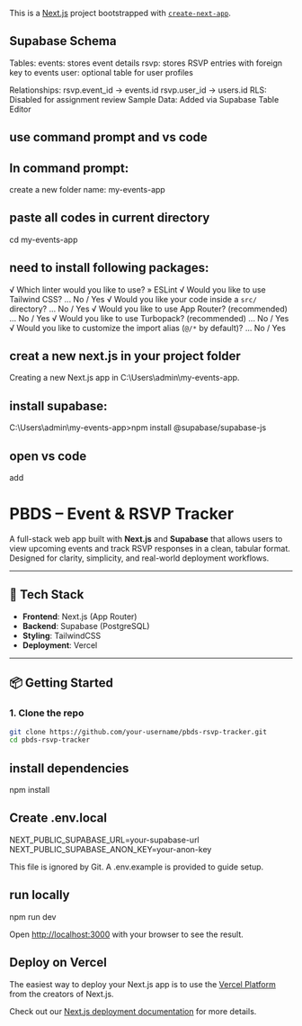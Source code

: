 This is a [Next.js](https://nextjs.org) project bootstrapped with [`create-next-app`](https://nextjs.org/docs/app/api-reference/cli/create-next-app).

## Supabase Schema
Tables:
events: stores event details
rsvp: stores RSVP entries with foreign key to events
user: optional table for user profiles

Relationships:
rsvp.event_id → events.id
rsvp.user_id → users.id
RLS: Disabled for assignment review
Sample Data: Added via Supabase Table Editor

## use command prompt and  vs code 
## In command prompt:
create a new folder name: my-events-app

## paste all codes in current directory
cd my-events-app

## need to install following packages:

√ Which linter would you like to use? » ESLint
√ Would you like to use Tailwind CSS? ... No / Yes
√ Would you like your code inside a `src/` directory? ... No / Yes
√ Would you like to use App Router? (recommended) ... No / Yes
√ Would you like to use Turbopack? (recommended) ... No / Yes
√ Would you like to customize the import alias (`@/*` by default)? ... No / Yes

## creat a new next.js in your project folder
Creating a new Next.js app in C:\Users\admin\my-events-app.

## install supabase:
C:\Users\admin\my-events-app>npm install @supabase/supabase-js

## open vs code 
add 
# PBDS – Event & RSVP Tracker

A full-stack web app built with **Next.js** and **Supabase** that allows users to view upcoming events and track RSVP responses in a clean, tabular format. Designed for clarity, simplicity, and real-world deployment workflows.

---

## 🚀 Tech Stack

- **Frontend**: Next.js (App Router)
- **Backend**: Supabase (PostgreSQL)
- **Styling**: TailwindCSS
- **Deployment**: Vercel

---

## 📦 Getting Started

### 1. Clone the repo

```bash
git clone https://github.com/your-username/pbds-rsvp-tracker.git
cd pbds-rsvp-tracker

```
## install dependencies
npm install

## Create .env.local
NEXT_PUBLIC_SUPABASE_URL=your-supabase-url
NEXT_PUBLIC_SUPABASE_ANON_KEY=your-anon-key

This file is ignored by Git. A .env.example is provided to guide setup.

## run locally 
npm run dev

Open [http://localhost:3000](http://localhost:3000) with your browser to see the result.



## Deploy on Vercel

The easiest way to deploy your Next.js app is to use the [Vercel Platform](https://vercel.com/new?utm_medium=default-template&filter=next.js&utm_source=create-next-app&utm_campaign=create-next-app-readme) from the creators of Next.js.

Check out our [Next.js deployment documentation](https://nextjs.org/docs/app/building-your-application/deploying) for more details.
